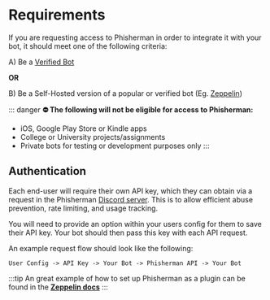 # Requirements

If you are requesting access to Phisherman in order to integrate it with your bot, it should meet one of the following criteria:

A) Be a [Verified Bot](https://support.discord.com/hc/en-us/articles/360040720412-Bot-Verification-and-Data-Whitelisting)

**OR**

B) Be a Self-Hosted version of a popular or verified bot (Eg. [Zeppelin](https://zeppelin.gg/))

::: danger **⛔ The following will not be eligible for access to Phisherman:**

- iOS, Google Play Store or Kindle apps
- College or University projects/assignments
- Private bots for testing or development purposes only
  :::

## Authentication

Each end-user will require their own API key, which they can obtain via a request in the Phisherman [Discord server](https://discord.gg/QwrpmTgvWy). This is to allow efficient abuse prevention, rate limiting, and usage tracking.

You will need to provide an option within your users config for them to save their API key. Your bot should then pass this key with each API request.

An example request flow should look like the following:

```:no-line-numbers
User Config -> API Key -> Your Bot -> Phisherman API -> Your Bot
```

:::tip
An great example of how to set up Phisherman as a plugin can be found in the **[Zeppelin docs](https://zeppelin.gg/docs/plugins/phisherman)**
:::
